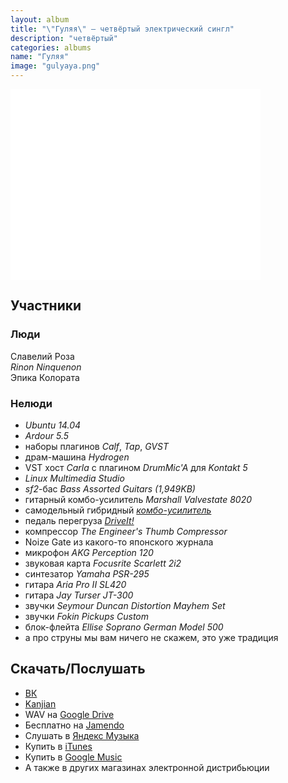 ```yaml
---
layout: album
title: "\"Гуляя\" — четвёртый электрический сингл"
description: "четвёртый"
categories: albums
name: "Гуляя"
image: "gulyaya.png"
---
```


<iframe id="widget" scrolling="no" frameborder="0" width="400" height="305" style="width: 400px; height: 305px;" src="//widgets.jamendo.com/v3/album/164470?autoplay=0&layout=standard&manualWidth=400&width=400&theme=light&highlight=0&tracklist=true&tracklist_n=3&embedCode="></iframe>

## Участники  

### Люди  
Славелий Роза  
*Rinon Ninquenon*  
Эпика Колората

### Нелюди
- *Ubuntu 14.04*
- *Ardour 5.5*
- наборы плагинов *Calf*, *Tap*, *GVST*
- драм-машина *Hydrogen*
- VST хост *Carla* с плагином *DrumMic'A* для *Kontakt 5*
- *Linux Multimedia Studio*
- *sf2*-бас *Bass Assorted Guitars (1,949KB)*
- гитарный комбо-усилитель *Marshall Valvestate 8020*
- самодельный гибридный *[комбо-усилитель](http://rinonninqueon.ru/schematics/cabinet_3/)*
- педаль перегруза *[DriveIt!](http://rinonninqueon.ru/schematics/DriveIt_complete/)*
- компрессор *The Engineer's Thumb Compressor*
- Noize Gate из какого-то японского журнала
- микрофон *AKG Perception 120*
- звуковая карта *Focusrite Scarlett 2i2*
- синтезатор *Yamaha PSR-295*
- гитара *Aria Pro II SL420*
- гитара *Jay Turser JT-300*
- звучки *Seymour Duncan Distortion Mayhem Set*
- звучки *Fokin Pickups Custom*
- блок-флейта *Ellise Soprano German Model 500*
- а про струны мы вам ничего не скажем, это уже традиция

## Скачать/Послушать
- [ВК](https://vk.com/muzgruppa)
- [Kanjian](https://www.kanjian.com/muzgruppa/music/)
- WAV на [Google Drive](https://drive.google.com/drive/folders/0B8Pdgd_g-Uk-OEp1bXBTV2RPUTg?usp=sharing)
- Бесплатно на [Jamendo](https://www.jamendo.com/album/164470/gulyaya)
- Слушать в [Яндекс Музыка](https://music.yandex.ru/album/4011420)
- Купить в [iTunes](https://itunes.apple.com/ru/album/gulaa-single/id1190873260)
- Купить в [Google Music](https://play.google.com/store/music/album/Группа_Группа_Нск_Гуляя?id=B44knbavdl6i5cqkgw2j4lzeo7e&hl=ru)
- А также в других магазинах электронной дистрибьюции
